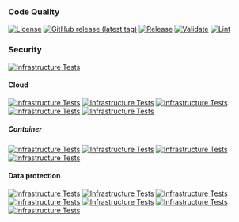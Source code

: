 ### Code Quality
[![License](https://img.shields.io/github/license/geekcell/terraform-aws-cloudtrail)](https://github.com/geekcell/terraform-aws-cloudtrail/blob/master/LICENSE)
[![GitHub release (latest tag)](https://img.shields.io/github/v/release/geekcell/terraform-aws-cloudtrail?logo=github&sort=semver)](https://github.com/geekcell/terraform-aws-cloudtrail/releases)
[![Release](https://github.com/geekcell/terraform-aws-cloudtrail/actions/workflows/release.yaml/badge.svg)](https://github.com/geekcell/terraform-aws-cloudtrail/actions/workflows/release.yaml)
[![Validate](https://github.com/geekcell/terraform-aws-cloudtrail/actions/workflows/validate.yaml/badge.svg)](https://github.com/geekcell/terraform-aws-cloudtrail/actions/workflows/validate.yaml)
[![Lint](https://github.com/geekcell/terraform-aws-cloudtrail/actions/workflows/linter.yaml/badge.svg)](https://github.com/geekcell/terraform-aws-cloudtrail/actions/workflows/linter.yaml)

### Security
[![Infrastructure Tests](https://www.bridgecrew.cloud/badges/github/geekcell/terraform-aws-cloudtrail/general)](https://www.bridgecrew.cloud/link/badge?vcs=github&fullRepo=geekcell%2Fterraform-aws-cloudtrail&benchmark=INFRASTRUCTURE+SECURITY)

#### Cloud
[![Infrastructure Tests](https://www.bridgecrew.cloud/badges/github/geekcell/terraform-aws-cloudtrail/cis_aws)](https://www.bridgecrew.cloud/link/badge?vcs=github&fullRepo=geekcell%2Fterraform-aws-cloudtrail&benchmark=CIS+AWS+V1.2)
[![Infrastructure Tests](https://www.bridgecrew.cloud/badges/github/geekcell/terraform-aws-cloudtrail/cis_aws_13)](https://www.bridgecrew.cloud/link/badge?vcs=github&fullRepo=geekcell%2Fterraform-aws-cloudtrail&benchmark=CIS+AWS+V1.3)
[![Infrastructure Tests](https://www.bridgecrew.cloud/badges/github/geekcell/terraform-aws-cloudtrail/cis_azure)](https://www.bridgecrew.cloud/link/badge?vcs=github&fullRepo=geekcell%2Fterraform-aws-cloudtrail&benchmark=CIS+AZURE+V1.1)
[![Infrastructure Tests](https://www.bridgecrew.cloud/badges/github/geekcell/terraform-aws-cloudtrail/cis_azure_13)](https://www.bridgecrew.cloud/link/badge?vcs=github&fullRepo=geekcell%2Fterraform-aws-cloudtrail&benchmark=CIS+AZURE+V1.3)
[![Infrastructure Tests](https://www.bridgecrew.cloud/badges/github/geekcell/terraform-aws-cloudtrail/cis_gcp)](https://www.bridgecrew.cloud/link/badge?vcs=github&fullRepo=geekcell%2Fterraform-aws-cloudtrail&benchmark=CIS+GCP+V1.1)

##### Container
[![Infrastructure Tests](https://www.bridgecrew.cloud/badges/github/geekcell/terraform-aws-cloudtrail/cis_kubernetes_16)](https://www.bridgecrew.cloud/link/badge?vcs=github&fullRepo=geekcell%2Fterraform-aws-cloudtrail&benchmark=CIS+KUBERNETES+V1.6)
[![Infrastructure Tests](https://www.bridgecrew.cloud/badges/github/geekcell/terraform-aws-cloudtrail/cis_eks_11)](https://www.bridgecrew.cloud/link/badge?vcs=github&fullRepo=geekcell%2Fterraform-aws-cloudtrail&benchmark=CIS+EKS+V1.1)
[![Infrastructure Tests](https://www.bridgecrew.cloud/badges/github/geekcell/terraform-aws-cloudtrail/cis_gke_11)](https://www.bridgecrew.cloud/link/badge?vcs=github&fullRepo=geekcell%2Fterraform-aws-cloudtrail&benchmark=CIS+GKE+V1.1)
[![Infrastructure Tests](https://www.bridgecrew.cloud/badges/github/geekcell/terraform-aws-cloudtrail/cis_kubernetes)](https://www.bridgecrew.cloud/link/badge?vcs=github&fullRepo=geekcell%2Fterraform-aws-cloudtrail&benchmark=CIS+KUBERNETES+V1.5)

#### Data protection
[![Infrastructure Tests](https://www.bridgecrew.cloud/badges/github/geekcell/terraform-aws-cloudtrail/soc2)](https://www.bridgecrew.cloud/link/badge?vcs=github&fullRepo=geekcell%2Fterraform-aws-cloudtrail&benchmark=SOC2)
[![Infrastructure Tests](https://www.bridgecrew.cloud/badges/github/geekcell/terraform-aws-cloudtrail/pci)](https://www.bridgecrew.cloud/link/badge?vcs=github&fullRepo=geekcell%2Fterraform-aws-cloudtrail&benchmark=PCI-DSS+V3.2)
[![Infrastructure Tests](https://www.bridgecrew.cloud/badges/github/geekcell/terraform-aws-cloudtrail/pci_dss_v321)](https://www.bridgecrew.cloud/link/badge?vcs=github&fullRepo=geekcell%2Fterraform-aws-cloudtrail&benchmark=PCI-DSS+V3.2.1)
[![Infrastructure Tests](https://www.bridgecrew.cloud/badges/github/geekcell/terraform-aws-cloudtrail/iso)](https://www.bridgecrew.cloud/link/badge?vcs=github&fullRepo=geekcell%2Fterraform-aws-cloudtrail&benchmark=ISO27001)
[![Infrastructure Tests](https://www.bridgecrew.cloud/badges/github/geekcell/terraform-aws-cloudtrail/nist)](https://www.bridgecrew.cloud/link/badge?vcs=github&fullRepo=geekcell%2Fterraform-aws-cloudtrail&benchmark=NIST-800-53)
[![Infrastructure Tests](https://www.bridgecrew.cloud/badges/github/geekcell/terraform-aws-cloudtrail/hipaa)](https://www.bridgecrew.cloud/link/badge?vcs=github&fullRepo=geekcell%2Fterraform-aws-cloudtrail&benchmark=HIPAA)
[![Infrastructure Tests](https://www.bridgecrew.cloud/badges/github/geekcell/terraform-aws-cloudtrail/fedramp_moderate)](https://www.bridgecrew.cloud/link/badge?vcs=github&fullRepo=geekcell%2Fterraform-aws-cloudtrail&benchmark=FEDRAMP+%28MODERATE%29)
